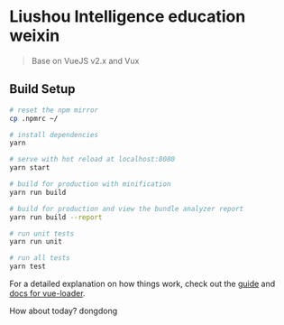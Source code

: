 # Liushou Intelligence education weixin

> Base on VueJS v2.x and Vux

## Build Setup

``` bash
# reset the npm mirror
cp .npmrc ~/

# install dependencies
yarn

# serve with hot reload at localhost:8080
yarn start

# build for production with minification
yarn run build

# build for production and view the bundle analyzer report
yarn run build --report

# run unit tests
yarn run unit

# run all tests
yarn test
```

For a detailed explanation on how things work, check out the [guide](http://vuejs-templates.github.io/webpack/) and [docs for vue-loader](http://vuejs.github.io/vue-loader).

How about today? dongdong 

